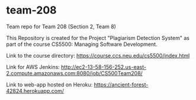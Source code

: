 # team-208
Team repo for Team 208 (Section 2, Team 8)

This Repository is created for the Project "Plagiarism Detection System" as part of the course CS5500: Managing Software Development.

Link to the course directory: https://course.ccs.neu.edu/cs5500/index.html

Link for AWS Jenkins: http://ec2-13-58-156-252.us-east-2.compute.amazonaws.com:8080/job/CS500Team208/

Link to web-app hosted on Heroku: https://ancient-forest-42824.herokuapp.com/


